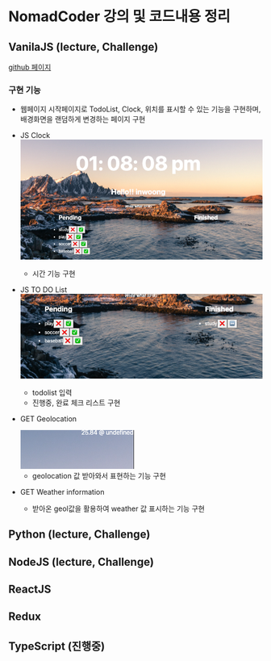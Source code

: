 # NomadCoder 강의 및 코드내용 정리

## VanilaJS (lecture, Challenge)

[github 페이지]("https://github.com/in-woong/NomadCoder/tree/main/vanilaJS_basic")

### 구현 기능

- 웹페이지 시작페이지로 TodoList, Clock, 위치를 표시할 수 있는 기능을 구현하며, 배경화면을 랜덤하게 변경하는 페이지 구현
- JS Clock
  <img src="./images/vanilaJS/jsclock.png"/>
  - 시간 기능 구현
- JS TO DO List
  <img src="./images/vanilaJS/jsToDolist.png"/>
  - todolist 입력
  - 진행중, 완료 체크 리스트 구현
- GET Geolocation

  <img src="./images/vanilaJS/geolocation.png"/>

  - geolocation 값 받아와서 표현하는 기능 구현

- GET Weather information
  - 받아온 geol값을 활용하여 weather 값 표시하는 기능 구현

## Python (lecture, Challenge)

## NodeJS (lecture, Challenge)

## ReactJS

## Redux

## TypeScript (진행중)
